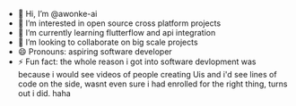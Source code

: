 - 👋 Hi, I’m @awonke-ai
- 👀 I’m interested in open source cross platform projects 
- 🌱 I’m currently learning flutterflow and api integration 
- 💞️ I’m looking to collaborate on big scale projects 
- 😄 Pronouns: aspiring software developer
- ⚡ Fun fact: the whole reason i got into software devlopment was because i would see videos of people creating Uis and i'd see lines of code on the side,
wasnt even sure i had enrolled for the right thing, turns out i did. haha

<!---
awonke-ai/awonke-ai is a ✨ special ✨ repository because its `README.md` (this file) appears on your GitHub profile.
You can click the Preview link to take a look at your changes.
--->
